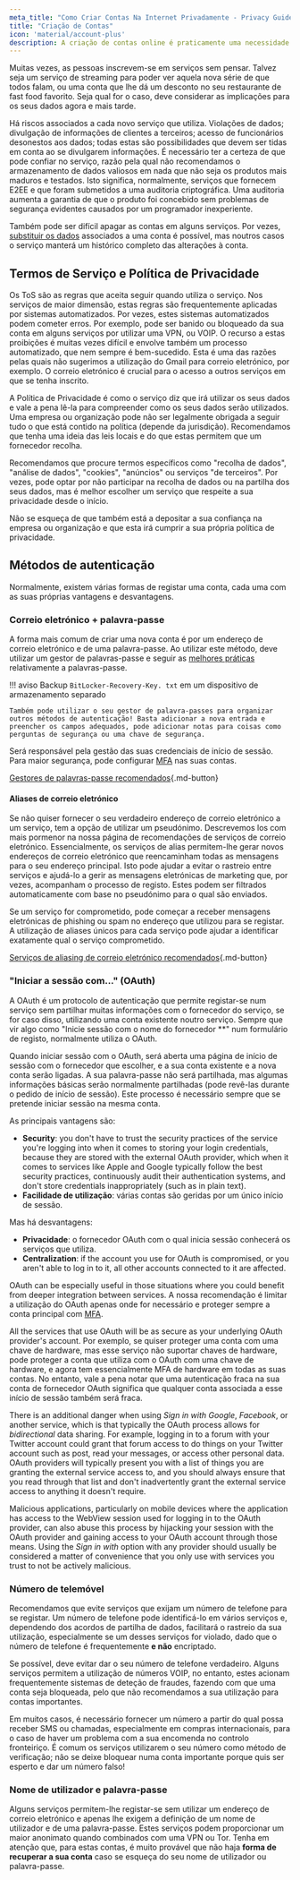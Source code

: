 ```yaml
---
meta_title: "Como Criar Contas Na Internet Privadamente - Privacy Guides"
title: "Criação de Contas"
icon: 'material/account-plus'
description: A criação de contas online é praticamente uma necessidade da Internet, siga estes passos para garantir a sua privacidade.
---
```


Muitas vezes, as pessoas inscrevem-se em serviços sem pensar. Talvez seja um serviço de streaming para poder ver aquela nova série de que todos falam, ou uma conta que lhe dá um desconto no seu restaurante de fast food favorito. Seja qual for o caso, deve considerar as implicações para os seus dados agora e mais tarde.

Há riscos associados a cada novo serviço que utiliza. Violações de dados; divulgação de informações de clientes a terceiros; acesso de funcionários desonestos aos dados; todas estas são possibilidades que devem ser tidas em conta ao se divulgarem informações. É necessário ter a certeza de que pode confiar no serviço, razão pela qual não recomendamos o armazenamento de dados valiosos em nada que não seja os produtos mais maduros e testados. Isto significa, normalmente, serviços que fornecem E2EE e que foram submetidos a uma auditoria criptográfica. Uma auditoria aumenta a garantia de que o produto foi concebido sem problemas de segurança evidentes causados por um programador inexperiente.

Também pode ser difícil apagar as contas em alguns serviços. Por vezes, [substituir os dados](account-deletion.md#overwriting-account-information) associados a uma conta é possível, mas noutros casos o serviço manterá um histórico completo das alterações à conta.

## Termos de Serviço e Política de Privacidade

Os ToS são as regras que aceita seguir quando utiliza o serviço. Nos serviços de maior dimensão, estas regras são frequentemente aplicadas por sistemas automatizados. Por vezes, estes sistemas automatizados podem cometer erros. Por exemplo, pode ser banido ou bloqueado da sua conta em alguns serviços por utilizar uma VPN, ou VOIP. O recurso a estas proibições é muitas vezes difícil e envolve também um processo automatizado, que nem sempre é bem-sucedido. Esta é uma das razões pelas quais não sugerimos a utilização do Gmail para correio eletrónico, por exemplo. O correio eletrónico é crucial para o acesso a outros serviços em que se tenha inscrito.

A Política de Privacidade é como o serviço diz que irá utilizar os seus dados e vale a pena lê-la para compreender como os seus dados serão utilizados. Uma empresa ou organização pode não ser legalmente obrigada a seguir tudo o que está contido na política (depende da jurisdição). Recomendamos que tenha uma ideia das leis locais e do que estas permitem que um fornecedor recolha.

Recomendamos que procure termos específicos como "recolha de dados", "análise de dados", "cookies", "anúncios" ou serviços "de terceiros". Por vezes, pode optar por não participar na recolha de dados ou na partilha dos seus dados, mas é melhor escolher um serviço que respeite a sua privacidade desde o início.

Não se esqueça de que também está a depositar a sua confiança na empresa ou organização e que esta irá cumprir a sua própria política de privacidade.

## Métodos de autenticação

Normalmente, existem várias formas de registar uma conta, cada uma com as suas próprias vantagens e desvantagens.

### Correio eletrónico + palavra-passe

A forma mais comum de criar uma nova conta é por um endereço de correio eletrónico e de uma palavra-passe. Ao utilizar este método, deve utilizar um gestor de palavras-passe e seguir as [melhores práticas](passwords-overview.md) relativamente a palavras-passe.

!!! aviso
 Backup `BitLocker-Recovery-Key. txt` em um dispositivo de armazenamento separado

    Também pode utilizar o seu gestor de palavra-passes para organizar outros métodos de autenticação! Basta adicionar a nova entrada e preencher os campos adequados, pode adicionar notas para coisas como perguntas de segurança ou uma chave de segurança.

Será responsável pela gestão das suas credenciais de início de sessão. Para maior segurança, pode configurar [MFA](multi-factor-authentication.md) nas suas contas.

[Gestores de palavras-passe recomendados](../passwords.md ""){.md-button}

#### Aliases de correio eletrónico

Se não quiser fornecer o seu verdadeiro endereço de correio eletrónico a um serviço, tem a opção de utilizar um pseudónimo. Descrevemos los com mais pormenor na nossa página de recomendações de serviços de correio eletrónico. Essencialmente, os serviços de alias permitem-lhe gerar novos endereços de correio eletrónico que reencaminham todas as mensagens para o seu endereço principal. Isto pode ajudar a evitar o rastreio entre serviços e ajudá-lo a gerir as mensagens eletrónicas de marketing que, por vezes, acompanham o processo de registo. Estes podem ser filtrados automaticamente com base no pseudónimo para o qual são enviados.

Se um serviço for comprometido, pode começar a receber mensagens eletrónicas de phishing ou spam no endereço que utilizou para se registar. A utilização de aliases únicos para cada serviço pode ajudar a identificar exatamente qual o serviço comprometido.

[Serviços de aliasing de correio eletrónico recomendados](../email.md#email-aliasing-services ""){.md-button}

### "Iniciar a sessão com..." (OAuth)

A OAuth é um protocolo de autenticação que permite registar-se num serviço sem partilhar muitas informações com o fornecedor do serviço, se for caso disso, utilizando uma conta existente noutro serviço. Sempre que vir algo como "Inicie sessão com o nome do fornecedor **" num formulário de registo, normalmente utiliza o OAuth.

Quando iniciar sessão com o OAuth, será aberta uma página de início de sessão com o fornecedor que escolher, e a sua conta existente e a nova conta serão ligadas. A sua palavra-passe não será partilhada, mas algumas informações básicas serão normalmente partilhadas (pode revê-las durante o pedido de início de sessão). Este processo é necessário sempre que se pretende iniciar sessão na mesma conta.

As principais vantagens são:

- **Security**: you don't have to trust the security practices of the service you're logging into when it comes to storing your login credentials, because they are stored with the external OAuth provider, which when it comes to services like Apple and Google typically follow the best security practices, continuously audit their authentication systems, and don't store credentials inappropriately (such as in plain text).
- **Facilidade de utilização**: várias contas são geridas por um único início de sessão.

Mas há desvantagens:

- **Privacidade**: o fornecedor OAuth com o qual inicia sessão conhecerá os serviços que utiliza.
- **Centralization**: if the account you use for OAuth is compromised, or you aren't able to log in to it, all other accounts connected to it are affected.

OAuth can be especially useful in those situations where you could benefit from deeper integration between services. A nossa recomendação é limitar a utilização do OAuth apenas onde for necessário e proteger sempre a conta principal com [MFA](multi-factor-authentication.md).

All the services that use OAuth will be as secure as your underlying OAuth provider's account. Por exemplo, se quiser proteger uma conta com uma chave de hardware, mas esse serviço não suportar chaves de hardware, pode proteger a conta que utiliza com o OAuth com uma chave de hardware, e agora tem essencialmente MFA de hardware em todas as suas contas. No entanto, vale a pena notar que uma autenticação fraca na sua conta de fornecedor OAuth significa que qualquer conta associada a esse início de sessão também será fraca.

There is an additional danger when using *Sign in with Google*, *Facebook*, or another service, which is that typically the OAuth process allows for *bidirectional* data sharing. For example, logging in to a forum with your Twitter account could grant that forum access to do things on your Twitter account such as post, read your messages, or access other personal data. OAuth providers will typically present you with a list of things you are granting the external service access to, and you should always ensure that you read through that list and don't inadvertently grant the external service access to anything it doesn't require.

Malicious applications, particularly on mobile devices where the application has access to the WebView session used for logging in to the OAuth provider, can also abuse this process by hijacking your session with the OAuth provider and gaining access to your OAuth account through those means. Using the *Sign in with* option with any provider should usually be considered a matter of convenience that you only use with services you trust to not be actively malicious.

### Número de telemóvel

Recomendamos que evite serviços que exijam um número de telefone para se registar. Um número de telefone pode identificá-lo em vários serviços e, dependendo dos acordos de partilha de dados, facilitará o rastreio da sua utilização, especialmente se um desses serviços for violado, dado que o número de telefone é frequentemente **e não** encriptado.

Se possível, deve evitar dar o seu número de telefone verdadeiro. Alguns serviços permitem a utilização de números VOIP, no entanto, estes acionam frequentemente sistemas de deteção de fraudes, fazendo com que uma conta seja bloqueada, pelo que não recomendamos a sua utilização para contas importantes.

Em muitos casos, é necessário fornecer um número a partir do qual possa receber SMS ou chamadas, especialmente em compras internacionais, para o caso de haver um problema com a sua encomenda no controlo fronteiriço. É comum os serviços utilizarem o seu número como método de verificação; não se deixe bloquear numa conta importante porque quis ser esperto e dar um número falso!

### Nome de utilizador e palavra-passe

Alguns serviços permitem-lhe registar-se sem utilizar um endereço de correio eletrónico e apenas lhe exigem a definição de um nome de utilizador e de uma palavra-passe. Estes serviços podem proporcionar um maior anonimato quando combinados com uma VPN ou Tor. Tenha em atenção que, para estas contas, é muito provável que não haja **forma de recuperar a sua conta** caso se esqueça do seu nome de utilizador ou palavra-passe.
